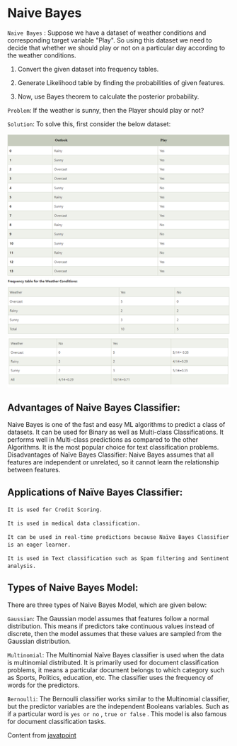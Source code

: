 
# Naive Bayes

`Naive Bayes` : Suppose we have a dataset of weather conditions and corresponding target variable "Play". So using this dataset we need to decide that whether we should play or not on a particular day according to the weather conditions.

1. Convert the given dataset into frequency tables.

2. Generate Likelihood table by finding the probabilities of given features.

3. Now, use Bayes theorem to calculate the posterior probability.

`Problem`: If the weather is sunny, then the Player should play or not?

`Solution`: To solve this, first consider the below dataset:

![naive bayes](https://github.com/BHAVYASHAHM123/spam_detection/blob/master/spam_docs_image1.png?raw=true)
![naive bayes](https://github.com/BHAVYASHAHM123/spam_detection/blob/master/spam_docs_image2.png?raw=true)
![naive bayes](https://github.com/BHAVYASHAHM123/spam_detection/blob/master/spam_docs_image3.png?raw=true)

## Advantages of Naive Bayes Classifier:

Naive Bayes is one of the fast and easy ML algorithms to predict a class of datasets.
It can be used for Binary as well as Multi-class Classifications.
It performs well in Multi-class predictions as compared to the other Algorithms.
It is the most popular choice for text classification problems.
Disadvantages of Naïve Bayes Classifier:
Naive Bayes assumes that all features are independent or unrelated, so it cannot learn the relationship between features.

## Applications of Naïve Bayes Classifier:

`It is used for Credit Scoring.`

`It is used in medical data classification.`

`It can be used in real-time predictions because Naïve Bayes Classifier is an eager learner.`

`It is used in Text classification such as Spam filtering and Sentiment analysis.`

## Types of Naive Bayes Model:

There are three types of Naive Bayes Model, which are given below:

`Gaussian`: The Gaussian model assumes that features follow a normal distribution. This means if predictors take continuous values instead of discrete, then the model assumes that these values are sampled from the Gaussian distribution.

`Multinomial`: The Multinomial Naïve Bayes classifier is used when the data is multinomial distributed. It is primarily used for document classification problems, it means a particular document belongs to which category such as Sports, Politics, education, etc. The classifier uses the frequency of words for the predictors.


`Bernoulli`: The Bernoulli classifier works similar to the Multinomial classifier, but the predictor variables are the independent Booleans variables. Such as if a particular word is `yes or no` , `true or false` . This model is also famous for document classification tasks.


Content from [javatpoint](https://www.javatpoint.com/machine-learning-naive-bayes-classifier)